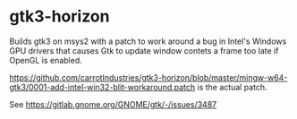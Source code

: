 # gtk3-horizon

Builds gtk3 on msys2 with a patch to work around a bug in Intel's Windows GPU drivers that causes Gtk to update window contets a frame too late if OpenGL is enabled.

https://github.com/carrotIndustries/gtk3-horizon/blob/master/mingw-w64-gtk3/0001-add-intel-win32-blit-workaround.patch is the actual patch.

See https://gitlab.gnome.org/GNOME/gtk/-/issues/3487


